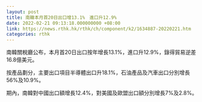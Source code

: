 ```yaml
---
layout: post
title: 南韓本月首20日出口增13.1%　進口升12.9%
date: 2022-02-21 09:13:18.000000000 +08:00
link: https://news.rthk.hk/rthk/ch/component/k2/1634887-20220221.htm
categories: rthk
---
```


南韓關稅廳公布，本月首20日出口按年增長13.1%，進口升12.9%，錄得貿易逆差16.8億美元。

按產品劃分，主要出口項目半導體出口升18.1%，石油產品及汽車出口分別增長56%及10.9%。

期內，南韓對中國出口額增長12.4%，對美國及歐盟出口額分別增長7%及2.8%。
